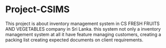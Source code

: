 # Project-CSIMS
This project is about inventory management system in CS FRESH FRUITS AND VEGETABLES company in Sri Lanka. this system not only a inventory management system at all it have  feature managing customers, creating a packing list creating expected documents on client requirements.
